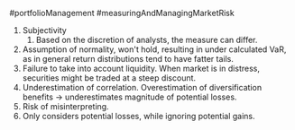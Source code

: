 #portfolioManagement #measuringAndManagingMarketRisk 

1. Subjectivity 
	1. Based on the discretion of analysts, the measure can differ. 
2. Assumption of normality, won't hold, resulting in under calculated VaR, as in general return distributions tend to have fatter tails. 
3. Failure to take into account liquidity. When market is in distress, securities might be traded at a steep discount. 
4. Underestimation of correlation. Overestimation of diversification benefits -> underestimates magnitude of potential losses. 
5. Risk of misinterpreting.
6. Only considers potential losses, while ignoring potential gains. 